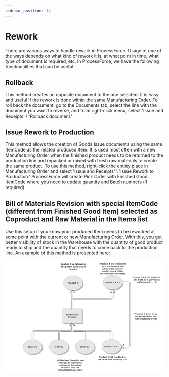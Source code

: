 ```yaml
---
sidebar_position: 14
---
```


# Rework

There are various ways to handle rework in ProcessForce. Usage of one of the ways depends on what kind of rework it is, at what point in time, what type of document is required, etc.
In ProcessForce, we have the following functionalities that can be useful:

## Rollback

This method creates an opposite document to the one selected. It is easy and useful if the rework is done within the same Manufacturing Order.
To roll back the document, go to the Documents tab, select the line with the document you want to reverse, and from right-click menu, select 'Issue and Receipts' \ 'Rollback document.'

## Issue Rework to Production

This method allows the creation of Goods Issue documents using the same ItemCode as the related produced Item. It is used most often with a new Manufacturing Order when the finished product needs to be returned to the production line and repacked or mixed with fresh raw materials to create the same product.
To use this method, right-click the empty place in Manufacturing Order and select 'Issue and Receipts' \ 'Issue Rework to Production.' ProcessForce will create Pick Order with Finished Good ItemCode where you need to update quantity and Batch numbers (if required).

## Bill of Materials Revision with special ItemCode (different from Finished Good Item) selected as Coproduct and Raw Material in the Items list

Use this setup if you know your produced Item needs to be reworked at some point with the current or new Manufacturing Order.
With this, you get better visibility of stock in the Warehouse with the quantity of good product ready to ship and the quantity that needs to come back to the production line.
An example of this method is presented here:

![Rework](./media/rework/rework-order.PNG)
